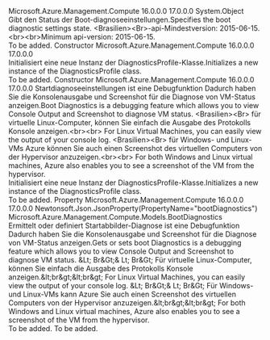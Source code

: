 <Type Name="DiagnosticsProfile" FullName="Microsoft.Azure.Management.Compute.Models.DiagnosticsProfile">
  <TypeSignature Language="C#" Value="public class DiagnosticsProfile" />
  <TypeSignature Language="ILAsm" Value=".class public auto ansi beforefieldinit DiagnosticsProfile extends System.Object" />
  <TypeSignature Language="DocId" Value="T:Microsoft.Azure.Management.Compute.Models.DiagnosticsProfile" />
  <TypeSignature Language="VB.NET" Value="Public Class DiagnosticsProfile" />
  <TypeSignature Language="F#" Value="type DiagnosticsProfile = class" />
  <AssemblyInfo>
    <AssemblyName>Microsoft.Azure.Management.Compute</AssemblyName>
    <AssemblyVersion>16.0.0.0</AssemblyVersion>
    <AssemblyVersion>17.0.0.0</AssemblyVersion>
  </AssemblyInfo>
  <Base>
    <BaseTypeName>System.Object</BaseTypeName>
  </Base>
  <Interfaces />
  <Docs>
    <summary>
            <span data-ttu-id="ee8e6-101">Gibt den Status der Boot-diagnoseeinstellungen.</span><span class="sxs-lookup"><span data-stu-id="ee8e6-101">Specifies the boot diagnostic settings state.</span></span>
            <span data-ttu-id="ee8e6-102">&lt;Brasilien&gt;&lt;Br&gt;-api-Mindestversion: 2015-06-15.</span><span class="sxs-lookup"><span data-stu-id="ee8e6-102">&lt;br&gt;&lt;br&gt;Minimum api-version: 2015-06-15.</span></span>
            </summary>
    <remarks>To be added.</remarks>
  </Docs>
  <Members>
    <Member MemberName=".ctor">
      <MemberSignature Language="C#" Value="public DiagnosticsProfile ();" />
      <MemberSignature Language="ILAsm" Value=".method public hidebysig specialname rtspecialname instance void .ctor() cil managed" />
      <MemberSignature Language="DocId" Value="M:Microsoft.Azure.Management.Compute.Models.DiagnosticsProfile.#ctor" />
      <MemberSignature Language="VB.NET" Value="Public Sub New ()" />
      <MemberType>Constructor</MemberType>
      <AssemblyInfo>
        <AssemblyName>Microsoft.Azure.Management.Compute</AssemblyName>
        <AssemblyVersion>16.0.0.0</AssemblyVersion>
        <AssemblyVersion>17.0.0.0</AssemblyVersion>
      </AssemblyInfo>
      <Parameters />
      <Docs>
        <summary>
            <span data-ttu-id="ee8e6-103">Initialisiert eine neue Instanz der DiagnosticsProfile-Klasse.</span><span class="sxs-lookup"><span data-stu-id="ee8e6-103">Initializes a new instance of the DiagnosticsProfile class.</span></span>
            </summary>
        <remarks>To be added.</remarks>
      </Docs>
    </Member>
    <Member MemberName=".ctor">
      <MemberSignature Language="C#" Value="public DiagnosticsProfile (Microsoft.Azure.Management.Compute.Models.BootDiagnostics bootDiagnostics = null);" />
      <MemberSignature Language="ILAsm" Value=".method public hidebysig specialname rtspecialname instance void .ctor(class Microsoft.Azure.Management.Compute.Models.BootDiagnostics bootDiagnostics) cil managed" />
      <MemberSignature Language="DocId" Value="M:Microsoft.Azure.Management.Compute.Models.DiagnosticsProfile.#ctor(Microsoft.Azure.Management.Compute.Models.BootDiagnostics)" />
      <MemberSignature Language="F#" Value="new Microsoft.Azure.Management.Compute.Models.DiagnosticsProfile : Microsoft.Azure.Management.Compute.Models.BootDiagnostics -&gt; Microsoft.Azure.Management.Compute.Models.DiagnosticsProfile" Usage="new Microsoft.Azure.Management.Compute.Models.DiagnosticsProfile bootDiagnostics" />
      <MemberType>Constructor</MemberType>
      <AssemblyInfo>
        <AssemblyName>Microsoft.Azure.Management.Compute</AssemblyName>
        <AssemblyVersion>16.0.0.0</AssemblyVersion>
        <AssemblyVersion>17.0.0.0</AssemblyVersion>
      </AssemblyInfo>
      <Parameters>
        <Parameter Name="bootDiagnostics" Type="Microsoft.Azure.Management.Compute.Models.BootDiagnostics" />
      </Parameters>
      <Docs>
        <param name="bootDiagnostics"><span data-ttu-id="ee8e6-104">Startdiagnoseeinstellungen ist eine Debugfunktion Dadurch haben Sie die Konsolenausgabe und Screenshot für die Diagnose von VM-Status anzeigen.</span><span class="sxs-lookup"><span data-stu-id="ee8e6-104">Boot Diagnostics is a debugging feature which allows you to view Console Output and Screenshot to diagnose VM status.</span></span> <span data-ttu-id="ee8e6-105">&lt;Brasilien&gt;&lt;Br&gt; für virtuelle Linux-Computer, können Sie einfach die Ausgabe des Protokolls Konsole anzeigen.</span><span class="sxs-lookup"><span data-stu-id="ee8e6-105">&lt;br&gt;&lt;br&gt; For Linux Virtual Machines, you can easily view the output of your console log.</span></span>
            <span data-ttu-id="ee8e6-106">&lt;Brasilien&gt;&lt;Br&gt; für Windows- und Linux-VMs Azure können Sie auch einen Screenshot des virtuellen Computers von der Hypervisor anzuzeigen.</span><span class="sxs-lookup"><span data-stu-id="ee8e6-106">&lt;br&gt;&lt;br&gt; For both Windows and Linux virtual machines, Azure also enables you to see a screenshot of the VM from the hypervisor.</span></span></param>
        <summary>
            <span data-ttu-id="ee8e6-107">Initialisiert eine neue Instanz der DiagnosticsProfile-Klasse.</span><span class="sxs-lookup"><span data-stu-id="ee8e6-107">Initializes a new instance of the DiagnosticsProfile class.</span></span>
            </summary>
        <remarks>To be added.</remarks>
      </Docs>
    </Member>
    <Member MemberName="BootDiagnostics">
      <MemberSignature Language="C#" Value="public Microsoft.Azure.Management.Compute.Models.BootDiagnostics BootDiagnostics { get; set; }" />
      <MemberSignature Language="ILAsm" Value=".property instance class Microsoft.Azure.Management.Compute.Models.BootDiagnostics BootDiagnostics" />
      <MemberSignature Language="DocId" Value="P:Microsoft.Azure.Management.Compute.Models.DiagnosticsProfile.BootDiagnostics" />
      <MemberSignature Language="VB.NET" Value="Public Property BootDiagnostics As BootDiagnostics" />
      <MemberSignature Language="F#" Value="member this.BootDiagnostics : Microsoft.Azure.Management.Compute.Models.BootDiagnostics with get, set" Usage="Microsoft.Azure.Management.Compute.Models.DiagnosticsProfile.BootDiagnostics" />
      <MemberType>Property</MemberType>
      <AssemblyInfo>
        <AssemblyName>Microsoft.Azure.Management.Compute</AssemblyName>
        <AssemblyVersion>16.0.0.0</AssemblyVersion>
        <AssemblyVersion>17.0.0.0</AssemblyVersion>
      </AssemblyInfo>
      <Attributes>
        <Attribute>
          <AttributeName>Newtonsoft.Json.JsonProperty(PropertyName="bootDiagnostics")</AttributeName>
        </Attribute>
      </Attributes>
      <ReturnValue>
        <ReturnType>Microsoft.Azure.Management.Compute.Models.BootDiagnostics</ReturnType>
      </ReturnValue>
      <Docs>
        <summary>
            <span data-ttu-id="ee8e6-108">Ermittelt oder definiert Startabbilder-Diagnose ist eine Debugfunktion Dadurch haben Sie die Konsolenausgabe und Screenshot für die Diagnose von VM-Status anzeigen.</span><span class="sxs-lookup"><span data-stu-id="ee8e6-108">Gets or sets boot Diagnostics is a debugging feature which allows you to view Console Output and Screenshot to diagnose VM status.</span></span>
            <span data-ttu-id="ee8e6-109">&amp;Lt; Br&amp;Gt;&amp; Lt; Br&amp;Gt; Für virtuelle Linux-Computer, können Sie einfach die Ausgabe des Protokolls Konsole anzeigen.</span><span class="sxs-lookup"><span data-stu-id="ee8e6-109">&amp;lt;br&amp;gt;&amp;lt;br&amp;gt; For Linux Virtual Machines, you can easily view the output of your console log.</span></span>
            <span data-ttu-id="ee8e6-110">&amp;Lt; Br&amp;Gt;&amp; Lt; Br&amp;Gt; Für Windows- und Linux-VMs kann Azure Sie auch einen Screenshot des virtuellen Computers von der Hypervisor anzuzeigen.</span><span class="sxs-lookup"><span data-stu-id="ee8e6-110">&amp;lt;br&amp;gt;&amp;lt;br&amp;gt; For both Windows and Linux virtual machines, Azure also enables you to see a screenshot of the VM from the hypervisor.</span></span>
            </summary>
        <value>To be added.</value>
        <remarks>To be added.</remarks>
      </Docs>
    </Member>
  </Members>
</Type>